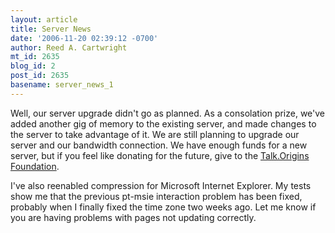 ```yaml
---
layout: article
title: Server News
date: '2006-11-20 02:39:12 -0700'
author: Reed A. Cartwright
mt_id: 2635
blog_id: 2
post_id: 2635
basename: server_news_1
---
```

Well, our server upgrade didn't go as planned.  As a consolation prize, we've added another gig of memory to the existing server, and made changes to the server to take advantage of it.  We are still planning to upgrade our server and our bandwidth connection.  We have enough funds for a new server, but if you feel like donating for the future, give to the [Talk.Origins Foundation](http://www.talkorigins.org/foundation/donate.html).

I've also reenabled compression for Microsoft Internet Explorer.  My tests show me that the previous pt-msie interaction problem has been fixed, probably when I finally fixed the time zone two weeks ago.  Let me know if you are having problems with pages not updating correctly.
